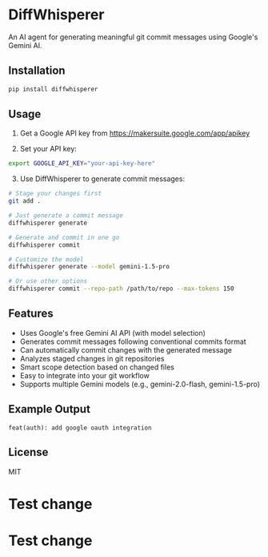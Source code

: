 # DiffWhisperer

An AI agent for generating meaningful git commit messages using Google's Gemini AI.

## Installation

```bash
pip install diffwhisperer
```

## Usage

1. Get a Google API key from https://makersuite.google.com/app/apikey

2. Set your API key:
```bash
export GOOGLE_API_KEY="your-api-key-here"
```

3. Use DiffWhisperer to generate commit messages:
```bash
# Stage your changes first
git add .

# Just generate a commit message
diffwhisperer generate

# Generate and commit in one go
diffwhisperer commit

# Customize the model
diffwhisperer generate --model gemini-1.5-pro

# Or use other options
diffwhisperer commit --repo-path /path/to/repo --max-tokens 150
```

## Features

- Uses Google's free Gemini AI API (with model selection)
- Generates commit messages following conventional commits format
- Can automatically commit changes with the generated message
- Analyzes staged changes in git repositories
- Smart scope detection based on changed files
- Easy to integrate into your git workflow
- Supports multiple Gemini models (e.g., gemini-2.0-flash, gemini-1.5-pro)

## Example Output

```
feat(auth): add google oauth integration
```

## License

MIT
# Test change
# Test change

